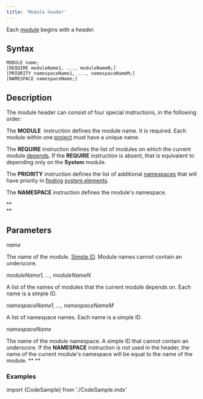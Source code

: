 ```yaml
---
title: 'Module header'
---
```


Each [module](Modules.md) begins with a *header.*

## Syntax

    MODULE name;
    [REQUIRE moduleName1, ..., moduleNameN;]
    [PRIORITY namespaceName1, ..., namespaceNameM;]
    [NAMESPACE namespaceName;]

## Description

The module header can consist of four special instructions, in the following order:

The **MODULE**  instruction defines the module name. It is required. Each module within one [project](Projects.md) must have a unique name.

The **REQUIRE** instruction defines the list of modules on which the current module [depends](Modules.md#depends). If the **REQUIRE** instruction is absent, that is equivalent to depending only on the **System** module.

The **PRIORITY** instruction defines the list of additional [namespaces](Naming.md#namespace) that will have priority in [finding](Search.md) [system elements](Element_identification.md).

The **NAMESPACE** instruction defines the module's namespace.  

**  
**

## Parameters

*name*

The name of the module. [Simple ID](IDs.md#id-broken). Module names cannot contain an underscore.

*moduleName1, ..., moduleNameN*

A list of the names of modules that the current module depends on. Each name is a simple ID. 

*namespaceName1, ..., namespaceNameM*

A list of namespace names. Each name is a simple ID. 

*namespaceName*

The name of the module namespace. A simple ID that cannot contain an underscore. If the **NAMESPACE** instruction is not used in the header, the name of the current module's namespace will be equal to the name of the module. ** **

### **Examples**

import {CodeSample} from './CodeSample.mdx'

<CodeSample url="https://documentation.lsfusion.org/sample?file=ModuleSample"/>

